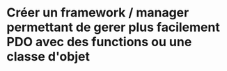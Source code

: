 # Créer un framework / manager permettant de gerer plus facilement PDO avec des functions ou une classe d'objet